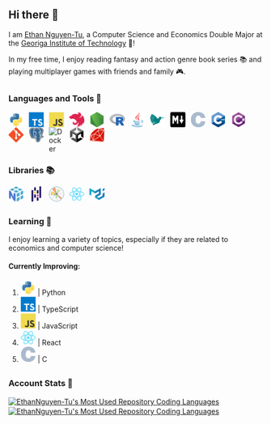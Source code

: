 ## Hi there 👋

I am [Ethan Nguyen-Tu](https://ethannguyen-tu.github.io/), a Computer Science and Economics Double Major at the [Georiga Institute of Technology](https://www.gatech.edu/) 🐝!

In my free time, I enjoy reading fantasy and action genre book series 📚 and playing multiplayer games with friends and family 🎮.

##

### Languages and Tools 🧰

[<img align="left" alt="Python" width="30px" style="padding-right:10px;" src="https://github.com/devicons/devicon/blob/master/icons/python/python-original.svg"/>](https://www.python.org/about/)
[<img align="left" alt="TavaScript" width="30px" style="padding-right:10px;" src="https://github.com/devicons/devicon/blob/master/icons/typescript/typescript-original.svg"/>](https://www.typescriptlang.org/)
[<img align="left" alt="JavaScript" width="30px" style="padding-right:10px;" src="https://github.com/devicons/devicon/blob/master/icons/javascript/javascript-original.svg"/>](https://developer.mozilla.org/en-US/docs/Web/JavaScript)
[<img align="left" alt="NestJS" width="30px" style="padding-right:10px;" src="https://github.com/devicons/devicon/blob/master/icons/nestjs/nestjs-original.svg"/>](https://docs.nestjs.com/)
[<img align="left" alt="NodeJS" width="30px" style="padding-right:10px;" src="https://github.com/devicons/devicon/blob/master/icons/nodejs/nodejs-original.svg"/>](https://nodejs.org/en)
[<img align="left" alt="R" width="30px" style="padding-right:10px;" src="https://github.com/devicons/devicon/blob/master/icons/r/r-original.svg"/>](https://www.r-project.org/about.html)
[<img align="left" alt="Java" width="30px" style="padding-right:10px;" src="https://github.com/devicons/devicon/blob/master/icons/java/java-original.svg"/>](https://docs.oracle.com/en/java/)
[<img align="left" alt="LaTex" width="30px" style="padding-right:10px;" src="https://github.com/EthanNguyen-Tu/EthanNguyen-Tu/blob/main/assets/img/latex-icon.svg"/>](https://www.latex-project.org/)
[<img x="0" y="30" align="left" alt="Markdown" height="30px" width="30px" style="padding-right:10px;" src="https://github.com/EthanNguyen-Tu/EthanNguyen-Tu/blob/main/assets/img/markdown-mark-solid.svg"/>](https://www.markdownguide.org/)
[<img align="left" alt="C" width="30px" style="padding-right:10px;" src="https://github.com/devicons/devicon/blob/master/icons/c/c-original.svg"/>](https://learn.microsoft.com/en-us/cpp/c-language/c-language-reference?view=msvc-170)
[<img align="left" alt="C++" width="30px" style="padding-right:10px;" src="https://github.com/devicons/devicon/blob/master/icons/cplusplus/cplusplus-original.svg"/>](https://learn.microsoft.com/en-us/cpp/cpp/cpp-language-reference?view=msvc-170)
[<img align="left" alt="C#" width="30px" style="padding-right:10px;" src="https://github.com/devicons/devicon/blob/master/icons/csharp/csharp-original.svg"/>](https://learn.microsoft.com/en-us/dotnet/csharp/tour-of-csharp/overview)
[<img align="left" alt="Git" width="30px" style="padding-right:10px;" src="https://github.com/devicons/devicon/blob/master/icons/git/git-original.svg"/>](https://git-scm.com/)
[<img align="left" alt="PostgreSQL" width="30px" style="padding-right:10px;" src="https://github.com/devicons/devicon/blob/master/icons/postgresql/postgresql-original.svg"/>](https://www.postgresql.org/)
[<img align="left" alt="Docker" width="30px" style="padding-right:10px;" src="https://cdn.jsdelivr.net/gh/devicons/devicon/icons/docker/docker-original.svg"/>](https://www.docker.com/)
[<img align="left" alt="Unity" width="30px" style="padding-right:10px;" src="https://github.com/devicons/devicon/blob/master/icons/unity/unity-original.svg"/>](https://unity.com/)
[<img align="left" alt="Ruby" width="30px" src="https://github.com/devicons/devicon/blob/master/icons/ruby/ruby-plain.svg"/>](https://docs.ruby-lang.org/en/master/)

<br clear="all">

### Libraries 📚

[<img align="left" alt="Numpy" width="30px" style="padding-right:10px;" src="https://github.com/devicons/devicon/blob/master/icons/numpy/numpy-original.svg"/>](https://numpy.org/about/)
[<img align="left" alt="Pandas" width="30px" style="padding-right:10px;" src="https://github.com/devicons/devicon/blob/master/icons/pandas/pandas-original.svg"/>](https://pandas.pydata.org/docs/)
[<img align="left" alt="Matplotlib" width="30px" style="padding-right:10px;" src="https://github.com/devicons/devicon/blob/master/icons/matplotlib/matplotlib-original.svg"/>](https://matplotlib.org/)
[<img align="left" alt="React" width="30px" style="padding-right:10px;" src="https://github.com/devicons/devicon/blob/master/icons/react/react-original.svg"/>](https://react.dev/)
[<img align="left" alt="Material UI" width="30px" style="padding-right:10px;" src="https://github.com/devicons/devicon/blob/master/icons/materialui/materialui-original.svg"/>](https://mui.com/material-ui/)  

<br clear="all">

##

### Learning 🌱

I enjoy learning a variety of topics, especially if they are related to economics and computer science!

#### Currently Improving:

<ol>
  <li><a href="https://www.python.org/about/"><img alt="Python" width="30px" src="https://github.com/devicons/devicon/blob/master/icons/python/python-original.svg"/></a> | Python</li>
  <li><a href="https://www.typescriptlang.org/"><img alt="TypeScript" width="30px" src="https://github.com/devicons/devicon/blob/master/icons/typescript/typescript-original.svg"/></a> | TypeScript</li>
  <li><a href="https://developer.mozilla.org/en-US/docs/Web/JavaScript"><img alt="JavaScript" width="30px" src="https://github.com/devicons/devicon/blob/master/icons/javascript/javascript-original.svg"/></a> | JavaScript</li>
  <li><a href="https://react.dev/"><img alt="React" width="30px" src="https://github.com/devicons/devicon/blob/master/icons/react/react-original.svg"/></a> | React</li>
  <li><a href="https://learn.microsoft.com/en-us/cpp/c-language/c-language-reference?view=msvc-170"><img alt="C" width="30px" src="https://github.com/devicons/devicon/blob/master/icons/c/c-original.svg"/></a> | C</li>
</ol>

##

### Account Stats 🧮

<!-- Dark Mode -->
<a href="https://github.com/EthanNguyen-Tu#gh-dark-mode-only">
  <!-- Language Stats -->
  <img align="center" width="275px" src="https://github-readme-stats.vercel.app/api/top-langs/?username=EthanNguyen-Tu&hide=jupyter%20notebook&layout=compact&theme=dark#gh-dark-mode-only" alt="EthanNguyen-Tu's Most Used Repository Coding Languages" />
</a>

<!-- Light Mode -->
<a href="https://github.com/EthanNguyen-Tu#gh-light-mode-only">
  <!-- Language Stats -->
  <img align="center" width="275px" src="https://github-readme-stats.vercel.app/api/top-langs/?username=EthanNguyen-Tu&hide=jupyter%20notebook&layout=compact&theme=light#gh-light-mode-only" alt="EthanNguyen-Tu's Most Used Repository Coding Languages" />
</a>
